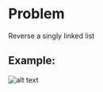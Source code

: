 # **Problem**
Reverse a singly linked list

## **Example:**

![alt text](file:///var/folders/69/8c7fvsf543l4_bv2ccp51fth0000gn/T/TemporaryItems/(A%20Document%20Being%20Saved%20By%20screencaptureui%202)/Screen%20Shot%202020-04-07%20at%206.10.51%20PM.png)
